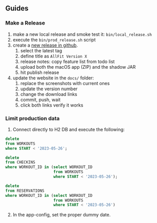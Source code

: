 ## Guides

### Make a Release

1. make a new local release and smoke test it: `bin/local_release.sh`
2. execute the `bin/prod_release.sh` script
3. create a [new release in github](https://github.com/christophpickl/allfit/releases/new).
   1. select the latest tag
   2. define title as `AllFit Version X`
   3. release notes: copy feature list from todo list
   4. upload both the macOS app (ZIP) and the shadow JAR
   5. hit publish release
4. update the website in the `docs/` folder:
   1. replace the screenshots with current ones
   2. update the version number
   3. change the download links
   4. commit, push, wait
   5. click both links verify it works

### Limit production data

1. Connect directly to H2 DB and execute the following:

```sql
delete
from WORKOUTS
where START < '2023-05-26';

delete
from CHECKINS
where WORKOUT_ID in (select WORKOUT_ID
                     from WORKOUTS
                     where START < '2023-05-26');

delete
from RESERVATIONS
where WORKOUT_ID in (select WORKOUT_ID
                     from WORKOUTS
                     where START < '2023-05-26')
```

2. In the app-config, set the proper dummy date.
